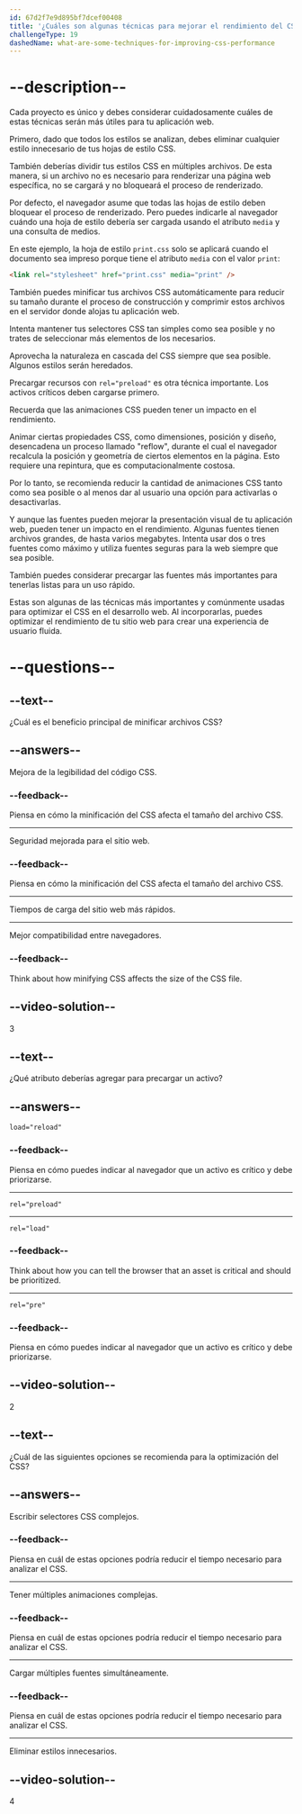 ```yaml
---
id: 67d2f7e9d895bf7dcef00408
title: '¿Cuáles son algunas técnicas para mejorar el rendimiento del CSS?'
challengeType: 19
dashedName: what-are-some-techniques-for-improving-css-performance
---
```


# --description--

Cada proyecto es único y debes considerar cuidadosamente cuáles de estas técnicas serán más útiles para tu aplicación web.

Primero, dado que todos los estilos se analizan, debes eliminar cualquier estilo innecesario de tus hojas de estilo CSS.

También deberías dividir tus estilos CSS en múltiples archivos. De esta manera, si un archivo no es necesario para renderizar una página web específica, no se cargará y no bloqueará el proceso de renderizado.

Por defecto, el navegador asume que todas las hojas de estilo deben bloquear el proceso de renderizado. Pero puedes indicarle al navegador cuándo una hoja de estilo debería ser cargada usando el atributo `media` y una consulta de medios.

En este ejemplo, la hoja de estilo `print.css` solo se aplicará cuando el documento sea impreso porque tiene el atributo `media` con el valor `print`:

```html
<link rel="stylesheet" href="print.css" media="print" />
```

También puedes minificar tus archivos CSS automáticamente para reducir su tamaño durante el proceso de construcción y comprimir estos archivos en el servidor donde alojas tu aplicación web.

Intenta mantener tus selectores CSS tan simples como sea posible y no trates de seleccionar más elementos de los necesarios.

Aprovecha la naturaleza en cascada del CSS siempre que sea posible. Algunos estilos serán heredados.

Precargar recursos con `rel="preload"` es otra técnica importante. Los activos críticos deben cargarse primero.

Recuerda que las animaciones CSS pueden tener un impacto en el rendimiento.

Animar ciertas propiedades CSS, como dimensiones, posición y diseño, desencadena un proceso llamado "reflow", durante el cual el navegador recalcula la posición y geometría de ciertos elementos en la página. Esto requiere una repintura, que es computacionalmente costosa.

Por lo tanto, se recomienda reducir la cantidad de animaciones CSS tanto como sea posible o al menos dar al usuario una opción para activarlas o desactivarlas.

Y aunque las fuentes pueden mejorar la presentación visual de tu aplicación web, pueden tener un impacto en el rendimiento. Algunas fuentes tienen archivos grandes, de hasta varios megabytes. Intenta usar dos o tres fuentes como máximo y utiliza fuentes seguras para la web siempre que sea posible.

También puedes considerar precargar las fuentes más importantes para tenerlas listas para un uso rápido.

Estas son algunas de las técnicas más importantes y comúnmente usadas para optimizar el CSS en el desarrollo web. Al incorporarlas, puedes optimizar el rendimiento de tu sitio web para crear una experiencia de usuario fluida.

# --questions--

## --text--

¿Cuál es el beneficio principal de minificar archivos CSS?

## --answers--

Mejora de la legibilidad del código CSS.

### --feedback--

Piensa en cómo la minificación del CSS afecta el tamaño del archivo CSS.

---

Seguridad mejorada para el sitio web.

### --feedback--

Piensa en cómo la minificación del CSS afecta el tamaño del archivo CSS.

---

Tiempos de carga del sitio web más rápidos.

---

Mejor compatibilidad entre navegadores.

### --feedback--

Think about how minifying CSS affects the size of the CSS file.

## --video-solution--

3

## --text--

¿Qué atributo deberías agregar para precargar un activo?

## --answers--

`load="reload"`

### --feedback--

Piensa en cómo puedes indicar al navegador que un activo es crítico y debe priorizarse.

---

`rel="preload"`

---

`rel="load"`

### --feedback--

Think about how you can tell the browser that an asset is critical and should be prioritized.

---

`rel="pre"`

### --feedback--

Piensa en cómo puedes indicar al navegador que un activo es crítico y debe priorizarse.

## --video-solution--

2

## --text--

¿Cuál de las siguientes opciones se recomienda para la optimización del CSS?

## --answers--

Escribir selectores CSS complejos.

### --feedback--

Piensa en cuál de estas opciones podría reducir el tiempo necesario para analizar el CSS.

---

Tener múltiples animaciones complejas.

### --feedback--

Piensa en cuál de estas opciones podría reducir el tiempo necesario para analizar el CSS.

---

Cargar múltiples fuentes simultáneamente.

### --feedback--

Piensa en cuál de estas opciones podría reducir el tiempo necesario para analizar el CSS.

---

Eliminar estilos innecesarios.

## --video-solution--

4
